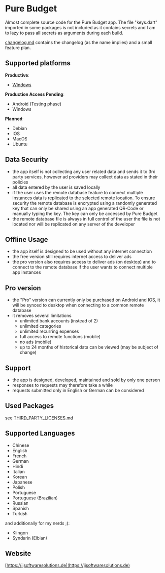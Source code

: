# Pure Budget

Almost complete source code for the Pure Budget app.
The file "keys.dart" imported in some packages is not included as it contains secrets and I am to lazy to pass all secrets as arguments during each build.

[changelog.md](/changelog.md) contains the changelog (as the name implies) and a small feature plan.

## Supported platforms

**Productive**:

- [Windows](https://apps.microsoft.com/store/detail/9N690C2LHXXJ?cid=DevShareMCLPCS)

**Production Access Pending**:

- Android (Testing phase)
- Windows

**Planned**:

- Debian
- IOS
- MacOS
- Ubuntu

## Data Security

- the app itself is not collecting any user related data and sends it to 3rd party services, however ad providers may collect data as stated in their policies
- all data entered by the user is saved locally
- if the user uses the remote database feature to connect multiple instances data is replicated to the selected remote location. To ensure security the remote database is encrypted using a randomly generated key that can only be shared using an app generated QR-Code or manually typing the key. The key can only be accessed by Pure Budget
- the remote database file is always in full control of the user the file is not located nor will be replicated on any server of the developer

## Offline Usage

- the app itself is designed to be used without any internet connection
- the free version still requires internet access to deliver ads
- the pro version also requires access to deliver ads (on desktop) and to connect to the remote database if the user wants to connect multiple app instances

## Pro version

- the "Pro" version can currently only be purchased on Android and IOS, it will be synced to desktop when connecting to a common remote database
- it removes several limitations
  - unlimited bank accounts (instead of 2)
  - unlimited categories
  - unlimited recurring expenses
  - full access to remote functions (mobile)
  - no ads (mobile)
  - up to 24 months of historical data can be viewed (may be subject of change)

## Support

- the app is designed, developed, maintained and sold by only one person
- responses to requests may therefore take a while
- requests submitted only in English or German can be considered

## Used Packages

see [THIRD_PARTY_LICENSES.md](/THIRD_PARTY_LICENSES.md)

## Supported Languages

- Chinese
- English
- French
- German
- Hindi
- Italian
- Korean
- Japanese
- Polish
- Portuguese
- Portuguese (Brazilian)
- Russian
- Spanish
- Turkish

and additionally for my nerds ;):

- Klingon
- Syndarin (Elbian)

## Website

[https://jjsoftwaresolutions.de](https://jjsoftwaresolutions.de)
